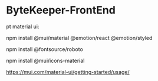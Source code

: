 # ByteKeeper-FrontEnd
pt material ui:

npm install @mui/material @emotion/react @emotion/styled

npm install @fontsource/roboto

npm install @mui/icons-material

https://mui.com/material-ui/getting-started/usage/
